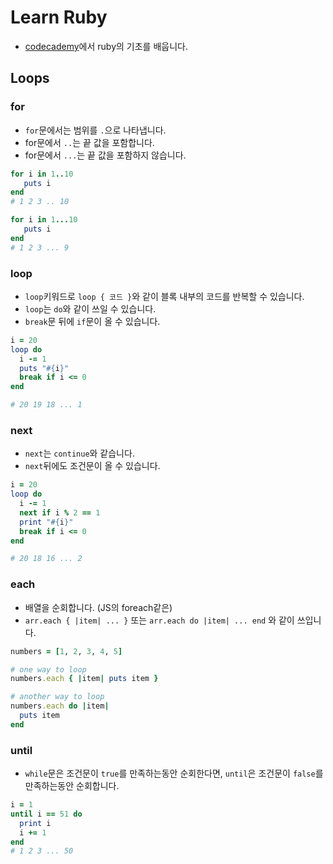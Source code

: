 
# Learn Ruby
* [codecademy](https://www.codecademy.com/learn/learn-ruby)에서 ruby의 기초를 배웁니다.


## Loops

### for
* `for`문에서는 범위를 `.`으로 나타냅니다.
* for문에서 `..`는 끝 값을 포함합니다.
* for문에서 `...`는 끝 값을 포함하지 않습니다. 
```ruby
for i in 1..10 
   puts i
end
# 1 2 3 .. 10 

for i in 1...10
   puts i
end
# 1 2 3 ... 9 
```

### loop
* `loop`키워드로 `loop { 코드 }`와 같이 블록 내부의 코드를 반복할 수 있습니다. 
* `loop`는 `do`와 같이 쓰일 수 있습니다.
* `break`문 뒤에 `if`문이 올 수 있습니다.
```ruby
i = 20
loop do 
  i -= 1
  puts "#{i}"
  break if i <= 0 
end

# 20 19 18 ... 1
```

### next
* `next`는 `continue`와 같습니다.
* `next`뒤에도 조건문이 올 수 있습니다. 
```ruby
i = 20
loop do 
  i -= 1
  next if i % 2 == 1
  print "#{i}"
  break if i <= 0 
end

# 20 18 16 ... 2
```

### each
* 배열을 순회합니다. (JS의 foreach같은)
* `arr.each { |item| ... }` 또는 `arr.each do |item| ... end` 와 같이 쓰입니다.
```ruby
numbers = [1, 2, 3, 4, 5]

# one way to loop
numbers.each { |item| puts item }

# another way to loop
numbers.each do |item|
  puts item
end
```

### until
* `while`문은 조건문이 `true`를 만족하는동안 순회한다면, `until`은 조건문이 `false`를 만족하는동안 순회합니다.
```ruby
i = 1
until i == 51 do
  print i
  i += 1
end
# 1 2 3 ... 50
```
